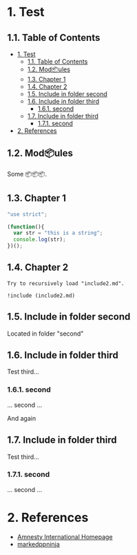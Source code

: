 <!-- !numberedheadings -->

# 1\. Test

## 1.1\. Table of Contents

<!-- !toc -->

* [1\. Test](#1-test)
  * [1.1\. Table of Contents](#1-1-table-of-contents)
  * [1.2\. Mod📦ules](#1-2-mod-ules)
  * [1.3\. Chapter 1](#1-3-chapter-1)
  * [1.4\. Chapter 2](#1-4-chapter-2)
  * [1.5\. Include in folder second](#1-5-include-in-folder-second)
  * [1.6\. Include in folder third](#1-6-include-in-folder-third)
    * [1.6.1\. second](#1-6-1-second)
  * [1.7\. Include in folder third](#1-7-include-in-folder-third)
    * [1.7.1\. second](#1-7-1-second)
* [2\. References](#2-references)

<!-- toc! -->

## 1.2\. Mod📦ules

Some 📦📦📦.

## 1.3\. Chapter 1

<!-- include (test\ with\ spaces.js lang=javascript) -->
```javascript
"use strict";

(function(){
  var str = "this is a string";
  console.log(str);
})();
```
<!-- /include -->

[markedppninja]: https://github.com/sharpninja/markedpp

## 1.4\. Chapter 2

<!-- include (include2.md indent=4) -->
    Try to recursively load "include2.md".
    
    !include (include2.md)
<!-- /include -->

[amnesty]: http://www.amnesty.org/ "Amnesty International Homepage"

<!-- include (second/include.md) -->
## 1.5\. Include in folder second

Located in folder "second"

## 1.6\. Include in folder third

Test third...

### 1.6.1\. second

... second ...

And again

## 1.7\. Include in folder third

Test third...

### 1.7.1\. second

... second ...
<!-- /include -->

# 2\. References

<!-- !ref -->

* [Amnesty International Homepage][amnesty]
* [markedppninja][markedppninja]

<!-- ref! -->

